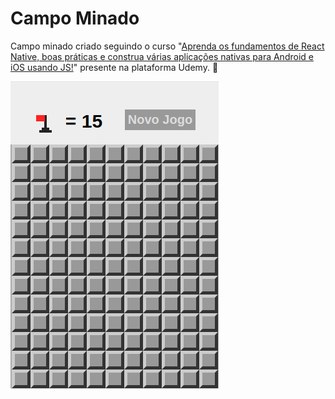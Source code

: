 # Campo Minado

Campo minado criado seguindo o curso "[Aprenda os fundamentos de React Native, boas práticas e construa várias aplicações nativas para Android e iOS usando JS!](https://www.udemy.com/course/curso-react-native/learn/lecture/11491428#overview)" presente na plataforma Udemy. 📱

![Resultado](https://github.com/abrantesjo/campo-minado/blob/master/campo-minado.png)
